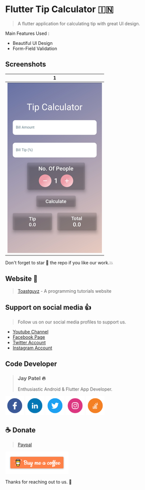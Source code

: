 # Flutter Tip Calculator :india:

> A flutter application for calculating tip with great UI design.

Main Features Used :
- Beautiful UI Design
- Form-Field Validation

## Screenshots

| 1 |
|------|
<img src="./Screenshots/Tip_Calculator_1.jpg" width="300">|

Don't forget to star :star2: the repo if you like our work.:boom:

## Website :link:

> [Toastguyz](www.toastguyz.com) - A programming tutorials website

## Support on social media :thumbsup:

>Follow us on our social media profiles to support us.

- [Youtube Channel](https://www.youtube.com/toastguyz)
- [Facebook Page](https://www.facebook.com/toastguyz)
- [Twitter Account](https://www.twitter.com/toastguyz)
- [Instagram Account](https://www.instagram.com/toastguyz)

## Code Developer

>### Jay Patel :fire:
>Enthusiastic Android & Flutter App Developer.

<a href="https://facebook.com/mungarajay1"><img src="./Screenshots/facebook.png" width="60"></a>
<a href="www.linkedin.com/in/mungarajay"><img src="./Screenshots/linkedin.png" width="60"></a>
<a href="https://twitter.com/jaymungara1"><img src="./Screenshots/twitter.png" width="60"></a>
<a href="https://instagram.com/mungarajay1"><img src="./Screenshots/instagram.png" width="60"></a>
<a href="https://stackoverflow.com/users/5715935/jay-mungara"><img src="./Screenshots/stackoverflow.png" width="60"></a>

## ☕ Donate 

> [Paypal](https://www.paypal.me/toastguyz)

<a href="https://www.buymeacoffee.com/toastguyz">
  <img width="200" alt="./Screenshots/buymecoffee.png" src="./Screenshots/buymecoffee.png">
</a>

Thanks for reaching out to us. :100: 